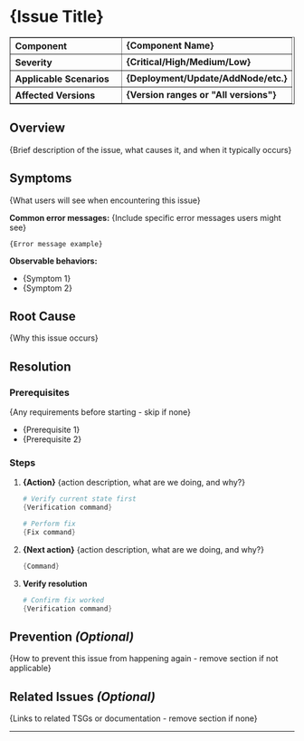 <!--
Troubleshoot Template
- Focus on providing systematic troubleshooting guidance for specific issues
- Replace all {placeholders} with relevant content
- This template provides a suggested structure - adapt sections as needed for your specific issue
- Skip optional sections if they don't add value

Styling
- Images should be placed in the `./images` folder and referenced
- Any code block should be wrapped in triple backticks (```) with language identifier
- Use numbered lists for sequential steps and bullet points for symptoms/options

Coding Standards
- All code snippets MUST be safe to execute in a production environment
- Check that the environment is in the expected state before performing mitigation

You can use this regex to find placeholders that need to be replaced (search by Regex in your editor): \{([^}]+)\}
-->

# {Issue Title}

<table border="1" cellpadding="6" cellspacing="0" style="border-collapse:collapse; margin-bottom:1em;">
  <tr>
    <th style="text-align:left; width: 180px;">Component</th>
    <td><strong>{Component Name}</strong></td>
  </tr>
  <tr>
    <th style="text-align:left; width: 180px;">Severity</th>
    <td><strong>{Critical/High/Medium/Low}</strong></td>
  </tr>
  <tr>
    <th style="text-align:left;">Applicable Scenarios</th>
    <td><strong>{Deployment/Update/AddNode/etc.}</strong></td>
  </tr>
  <tr>
    <th style="text-align:left;">Affected Versions</th>
    <td><strong>{Version ranges or "All versions"}</strong></td>
  </tr>
</table>

## Overview

{Brief description of the issue, what causes it, and when it typically occurs}

## Symptoms

{What users will see when encountering this issue}

**Common error messages:**
{Include specific error messages users might see}

```
{Error message example}
```

**Observable behaviors:**

- {Symptom 1}
- {Symptom 2}

## Root Cause

{Why this issue occurs}

## Resolution

### Prerequisites

{Any requirements before starting - skip if none}

- {Prerequisite 1}
- {Prerequisite 2}

### Steps

1. **{Action}**
   {action description, what are we doing, and why?}

   ```powershell
   # Verify current state first
   {Verification command}

   # Perform fix
   {Fix command}
   ```

2. **{Next action}**
   {action description, what are we doing, and why?}

   ```powershell
   {Command}
   ```

3. **Verify resolution**
   ```powershell
   # Confirm fix worked
   {Verification command}
   ```

## Prevention _(Optional)_

{How to prevent this issue from happening again - remove section if not applicable}

## Related Issues _(Optional)_

{Links to related TSGs or documentation - remove section if none}

---
